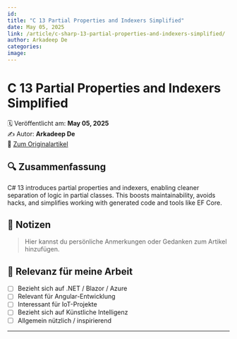 ```yaml
---
id: 
title: "C 13 Partial Properties and Indexers Simplified"
date: May 05, 2025
link: /article/c-sharp-13-partial-properties-and-indexers-simplified/
author: Arkadeep De
categories: 
image: 
---
```


# C 13 Partial Properties and Indexers Simplified

🗓️ Veröffentlicht am: **May 05, 2025**  
✍️ Autor: **Arkadeep De**  
🔗 [Zum Originalartikel](/article/c-sharp-13-partial-properties-and-indexers-simplified/)

## 🔍 Zusammenfassung

C# 13 introduces partial properties and indexers, enabling cleaner separation of logic in partial classes. This boosts maintainability, avoids hacks, and simplifies working with generated code and tools like EF Core. 

## 📌 Notizen

> Hier kannst du persönliche Anmerkungen oder Gedanken zum Artikel hinzufügen.

## 🧠 Relevanz für meine Arbeit

- [ ] Bezieht sich auf .NET / Blazor / Azure
- [ ] Relevant für Angular-Entwicklung
- [ ] Interessant für IoT-Projekte
- [ ] Bezieht sich auf Künstliche Intelligenz
- [ ] Allgemein nützlich / inspirierend

---
